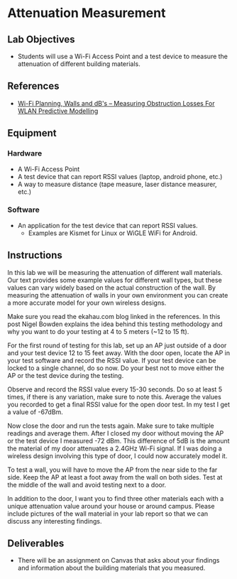 # Attenuation Measurement

## Lab Objectives

* Students will use a Wi-Fi Access Point and a test device to measure the attenuation of different building materials.

## References

* [Wi-Fi Planning, Walls and dB's – Measuring Obstruction Losses For WLAN Predictive Modelling](https://web.archive.org/web/20211020235710/https://www.ekahau.com/blog/wi-fi-planning-walls-and-dbs-measuring-obstruction-losses-for-wlan-predictive-modelling/)

## Equipment

### Hardware

* A Wi-Fi Access Point
* A test device that can report RSSI values (laptop, android phone, etc.)
* A way to measure distance (tape measure, laser distance measurer, etc.)

### Software

* An application for the test device that can report RSSI values.
  * Examples are Kismet for Linux or WiGLE WiFi for Android.

## Instructions

In this lab we will be measuring the attenuation of different wall materials. Our text provides some example values for different wall types, but these values can vary widely based on the actual construction of the wall. By measuring the attenuation of walls in your own environment you can create a more accurate model for your own wireless designs.

Make sure you read the ekahau.com blog linked in the references. In this post Nigel Bowden explains the idea behind this testing methodology and why you want to do your testing at 4 to 5 meters (~12 to 15 ft).

For the first round of testing for this lab, set up an AP just outside of a door and your test device 12 to 15 feet away. With the door open, locate the AP in your test software and record the RSSI value. If your test device can be locked to a single channel, do so now. Do your best not to move either the AP or the test device during the testing.

Observe and record the RSSI value every 15-30 seconds. Do so at least 5 times, if there is any variation, make sure to note this. Average the values you recorded to get a final RSSI value for the open door test. In my test I get a value of -67dBm.

Now close the door and run the tests again. Make sure to take multiple readings and average them. After I closed my door without moving the AP or the test device I measured -72 dBm. This difference of 5dB is the amount the material of my door attenuates a 2.4GHz Wi-Fi signal. If I was doing a wireless design involving this type of door, I could now accurately model it.

To test a wall, you will have to move the AP from the near side to the far side. Keep the AP at least a foot away from the wall on both sides. Test at the middle of the wall and avoid testing next to a door.

In addition to the door, I want you to find three other materials each with a unique attenuation value around your house or around campus. Please include pictures of the wall material in your lab report so that we can discuss any interesting findings.

## Deliverables

* There will be an assignment on Canvas that asks about your findings and information about the building materials that you measured.

